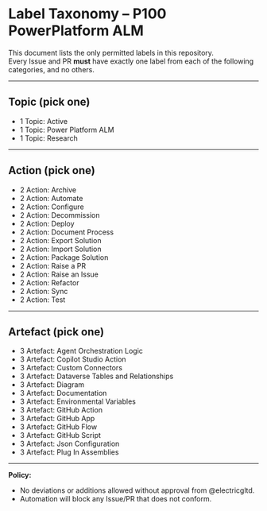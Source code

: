 # Label Taxonomy – P100 PowerPlatform ALM

This document lists the only permitted labels in this repository.  
Every Issue and PR **must** have exactly one label from each of the following categories, and no others.

---

## Topic (pick one)
- 1 Topic: Active
- 1 Topic: Power Platform ALM
- 1 Topic: Research

---

## Action (pick one)
- 2 Action: Archive
- 2 Action: Automate
- 2 Action: Configure
- 2 Action: Decommission
- 2 Action: Deploy
- 2 Action: Document Process
- 2 Action: Export Solution
- 2 Action: Import Solution
- 2 Action: Package Solution
- 2 Action: Raise a PR
- 2 Action: Raise an Issue
- 2 Action: Refactor
- 2 Action: Sync
- 2 Action: Test

---

## Artefact (pick one)
- 3 Artefact: Agent Orchestration Logic
- 3 Artefact: Copilot Studio Action
- 3 Artefact: Custom Connectors
- 3 Artefact: Dataverse Tables and Relationships
- 3 Artefact: Diagram
- 3 Artefact: Documentation
- 3 Artefact: Environmental Variables
- 3 Artefact: GitHub Action
- 3 Artefact: GitHub App
- 3 Artefact: GitHub Flow
- 3 Artefact: GitHub Script
- 3 Artefact: Json Configuration
- 3 Artefact: Plug In Assemblies

---

**Policy:**  
- No deviations or additions allowed without approval from @electricgltd.
- Automation will block any Issue/PR that does not conform.